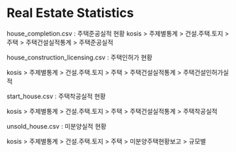 # Real Estate Statistics

house_completion.csv : 주택준공실적 현황
kosis > 주제별통계 > 건설.주택.토지 > 주택 > 주택건설실적통계 > 주택준공실적

house_construction_licensing.csv : 주택인허가 현황

  kosis > 주제별통계 > 건설.주택.토지 > 주택 > 주택건설실적통계 > 주택건설인허가실적

start_house.csv : 주택착공실적 현황

  kosis > 주제별통계 > 건설.주택.토지 > 주택 > 주택건설실적통계 > 주택착공실적

unsold_house.csv : 미분양실적 현황

  kosis > 주제별통계 > 건설.주택.토지 > 주택 > 미분양주택현황보고 > 규모별 
